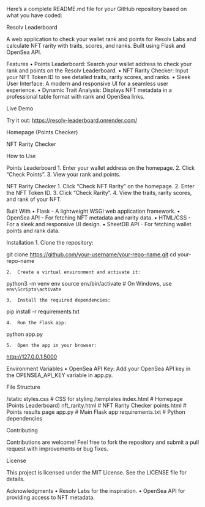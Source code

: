 Here’s a complete README.md file for your GitHub repository based on what you have coded:

Resolv Leaderboard

A web application to check your wallet rank and points for Resolv Labs and calculate NFT rarity with traits, scores, and ranks. Built using Flask and OpenSea API.

Features
	•	Points Leaderboard: Search your wallet address to check your rank and points on the Resolv Leaderboard.
	•	NFT Rarity Checker: Input your NFT Token ID to see detailed traits, rarity scores, and ranks.
	•	Sleek User Interface: A modern and responsive UI for a seamless user experience.
	•	Dynamic Trait Analysis: Displays NFT metadata in a professional table format with rank and OpenSea links.

Live Demo

Try it out: https://resolv-leaderboard.onrender.com/

Homepage (Points Checker)

NFT Rarity Checker

How to Use

Points Leaderboard
	1.	Enter your wallet address on the homepage.
	2.	Click “Check Points”.
	3.	View your rank and points.

NFT Rarity Checker
	1.	Click “Check NFT Rarity” on the homepage.
	2.	Enter the NFT Token ID.
	3.	Click “Check Rarity”.
	4.	View the traits, rarity scores, and rank of your NFT.

Built With
	•	Flask - A lightweight WSGI web application framework.
	•	OpenSea API - For fetching NFT metadata and rarity data.
	•	HTML/CSS - For a sleek and responsive UI design.
	•	SheetDB API - For fetching wallet points and rank data.

Installation
	1.	Clone the repository:

git clone https://github.com/your-username/your-repo-name.git
cd your-repo-name


	2.	Create a virtual environment and activate it:

python3 -m venv env
source env/bin/activate  # On Windows, use `env\Scripts\activate`


	3.	Install the required dependencies:

pip install -r requirements.txt


	4.	Run the Flask app:

python app.py


	5.	Open the app in your browser:

http://127.0.0.1:5000



Environment Variables
	•	OpenSea API Key: Add your OpenSea API key in the OPENSEA_API_KEY variable in app.py.

File Structure

/static
    styles.css      # CSS for styling
/templates
    index.html      # Homepage (Points Leaderboard)
    nft_rarity.html # NFT Rarity Checker
    points.html     # Points results page
app.py              # Main Flask app
requirements.txt    # Python dependencies

Contributing

Contributions are welcome! Feel free to fork the repository and submit a pull request with improvements or bug fixes.

License

This project is licensed under the MIT License. See the LICENSE file for details.

Acknowledgments
	•	Resolv Labs for the inspiration.
	•	OpenSea API for providing access to NFT metadata.
